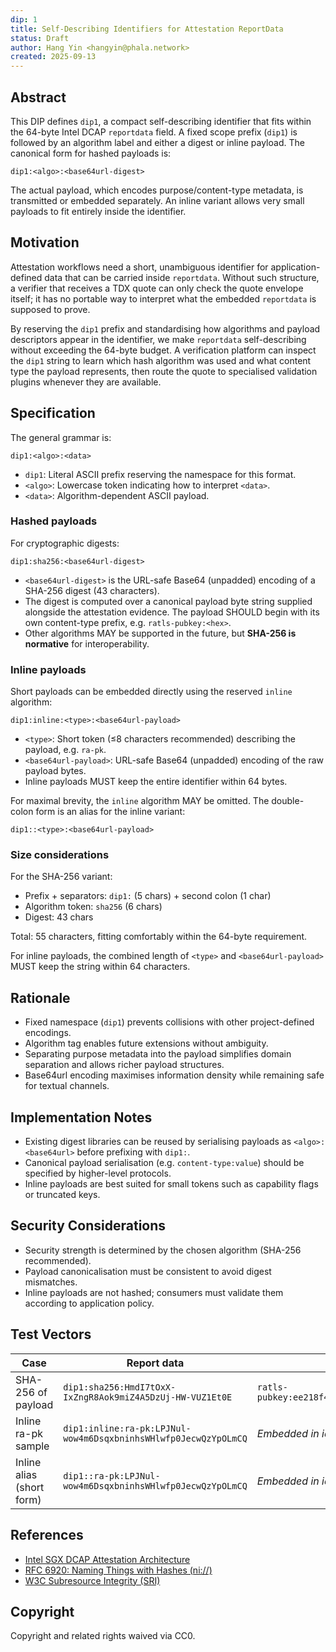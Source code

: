 ```yaml
---
dip: 1
title: Self-Describing Identifiers for Attestation ReportData
status: Draft
author: Hang Yin <hangyin@phala.network>
created: 2025-09-13
---
```


## Abstract

This DIP defines `dip1`, a compact self-describing identifier that fits within the 64-byte Intel DCAP `reportdata` field. A fixed scope prefix (`dip1`) is followed by an algorithm label and either a digest or inline payload. The canonical form for hashed payloads is:

```
dip1:<algo>:<base64url-digest>
```

The actual payload, which encodes purpose/content-type metadata, is transmitted or embedded separately. An inline variant allows very small payloads to fit entirely inside the identifier.

## Motivation

Attestation workflows need a short, unambiguous identifier for application-defined data that can be carried inside `reportdata`. Without such structure, a verifier that receives a TDX quote can only check the quote envelope itself; it has no portable way to interpret what the embedded `reportdata` is supposed to prove.

By reserving the `dip1` prefix and standardising how algorithms and payload descriptors appear in the identifier, we make `reportdata` self-describing without exceeding the 64-byte budget. A verification platform can inspect the `dip1` string to learn which hash algorithm was used and what content type the payload represents, then route the quote to specialised validation plugins whenever they are available.

## Specification

The general grammar is:

```
dip1:<algo>:<data>
```

* `dip1`: Literal ASCII prefix reserving the namespace for this format.
* `<algo>`: Lowercase token indicating how to interpret `<data>`.
* `<data>`: Algorithm-dependent ASCII payload.

### Hashed payloads

For cryptographic digests:

```
dip1:sha256:<base64url-digest>
```

* `<base64url-digest>` is the URL-safe Base64 (unpadded) encoding of a SHA-256 digest (43 characters).
* The digest is computed over a canonical payload byte string supplied alongside the attestation evidence. The payload SHOULD begin with its own content-type prefix, e.g. `ratls-pubkey:<hex>`.
* Other algorithms MAY be supported in the future, but **SHA-256 is normative** for interoperability.

### Inline payloads

Short payloads can be embedded directly using the reserved `inline` algorithm:

```
dip1:inline:<type>:<base64url-payload>
```

* `<type>`: Short token (≤8 characters recommended) describing the payload, e.g. `ra-pk`.
* `<base64url-payload>`: URL-safe Base64 (unpadded) encoding of the raw payload bytes.
* Inline payloads MUST keep the entire identifier within 64 bytes.

For maximal brevity, the `inline` algorithm MAY be omitted. The double-colon form is an alias for the inline variant:

```
dip1::<type>:<base64url-payload>
```

### Size considerations

For the SHA-256 variant:

* Prefix + separators: `dip1:` (5 chars) + second colon (1 char)
* Algorithm token: `sha256` (6 chars)
* Digest: 43 chars

Total: 55 characters, fitting comfortably within the 64-byte requirement.

For inline payloads, the combined length of `<type>` and `<base64url-payload>` MUST keep the string within 64 characters.

## Rationale

* Fixed namespace (`dip1`) prevents collisions with other project-defined encodings.
* Algorithm tag enables future extensions without ambiguity.
* Separating purpose metadata into the payload simplifies domain separation and allows richer payload structures.
* Base64url encoding maximises information density while remaining safe for textual channels.

## Implementation Notes

* Existing digest libraries can be reused by serialising payloads as `<algo>:<base64url>` before prefixing with `dip1:`.
* Canonical payload serialisation (e.g. `content-type:value`) should be specified by higher-level protocols.
* Inline payloads are best suited for small tokens such as capability flags or truncated keys.

## Security Considerations

* Security strength is determined by the chosen algorithm (SHA-256 recommended).
* Payload canonicalisation must be consistent to avoid digest mismatches.
* Inline payloads are not hashed; consumers must validate them according to application policy.

## Test Vectors

| Case                      | Report data                                                     | Outband payload                                                                             |
| ------------------------- | ---------------------------------------------------------------- | ------------------------------------------------------------------------------------------------ |
| SHA-256 of payload        | `dip1:sha256:HmdI7tOxX-IxZngR8Aok9miZ4A5DzUj-HW-VUZ1Et0E`        | `ratls-pubkey:ee218f44a5f0a9c3233f9cc09f0cd41518f376478127feb989d5cf1292c56a01`                |
| Inline ra-pk sample       | `dip1:inline:ra-pk:LPJNul-wow4m6DsqxbninhsWHlwfp0JecwQzYpOLmCQ` | _Embedded in identifier_                                                                        |
| Inline alias (short form) | `dip1::ra-pk:LPJNul-wow4m6DsqxbninhsWHlwfp0JecwQzYpOLmCQ`       | _Embedded in identifier_                                                                        |

## References

* [Intel SGX DCAP Attestation Architecture](https://www.intel.com/content/www/us/en/developer/articles/technical/intel-software-guard-extensions-data-center-attestation-primitives.html)
* [RFC 6920: Naming Things with Hashes (ni://)](https://www.rfc-editor.org/rfc/rfc6920)
* [W3C Subresource Integrity (SRI)](https://www.w3.org/TR/SRI/)

## Copyright

Copyright and related rights waived via CC0.
